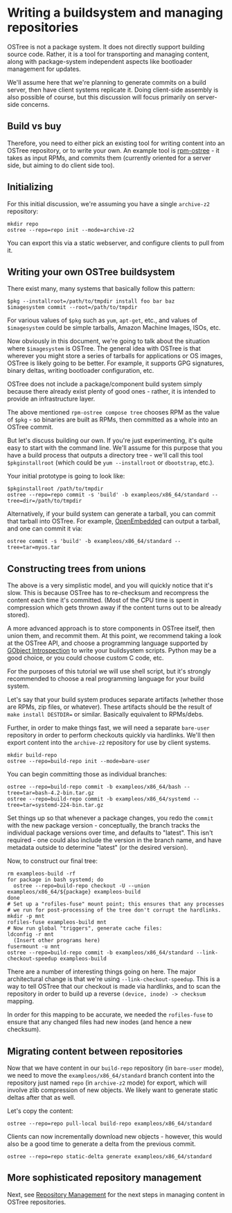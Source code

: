 # Writing a buildsystem and managing repositories

OSTree is not a package system.  It does not directly support building
source code.  Rather, it is a tool for transporting and managing
content, along with package-system independent aspects like bootloader
management for updates.

We'll assume here that we're planning to generate commits on a build
server, then have client systems replicate it.  Doing client-side
assembly is also possible of course, but this discussion will focus
primarily on server-side concerns.

## Build vs buy

Therefore, you need to either pick an existing tool for writing
content into an OSTree repository, or to write your own.  An example
tool is [rpm-ostree](https://github.com/projectatomic/rpm-ostree) - it
takes as input RPMs, and commits them (currently oriented for a server
side, but aiming to do client side too).

## Initializing

For this initial discussion, we're assuming you have a single
`archive-z2` repository:

```
mkdir repo
ostree --repo=repo init --mode=archive-z2
```

You can export this via a static webserver, and configure clients to
pull from it.

## Writing your own OSTree buildsystem

There exist many, many systems that basically follow this pattern:

```
$pkg --installroot=/path/to/tmpdir install foo bar baz
$imagesystem commit --root=/path/to/tmpdir
```

For various values of `$pkg` such as `yum`, `apt-get`, etc., and
values of `$imagesystem` could be simple tarballs, Amazon Machine
Images, ISOs, etc.

Now obviously in this document, we're going to talk about the
situation where `$imagesystem` is OSTree.  The general idea with
OSTree is that wherever you might store a series of tarballs for
applications or OS images, OSTree is likely going to be better.  For
example, it supports GPG signatures, binary deltas, writing bootloader
configuration, etc.

OSTree does not include a package/component build system simply
because there already exist plenty of good ones - rather, it is
intended to provide an infrastructure layer.

The above mentioned `rpm-ostree compose tree` chooses RPM as the value
of `$pkg` - so binaries are built as RPMs, then committed as a whole
into an OSTree commit.

But let's discuss building our own.  If you're just experimenting,
it's quite easy to start with the command line.  We'll assume for this
purpose that you have a build process that outputs a directory tree -
we'll call this tool `$pkginstallroot` (which could be `yum
--installroot` or `dbootstrap`, etc.).

Your initial prototype is going to look like:

```
$pkginstallroot /path/to/tmpdir
ostree --repo=repo commit -s 'build' -b exampleos/x86_64/standard --tree=dir=/path/to/tmpdir
```

Alternatively, if your build system can generate a tarball, you can
commit that tarball into OSTree.  For example,
[OpenEmbedded](http://www.openembedded.org/) can output a tarball, and
one can commit it via:

```
ostree commit -s 'build' -b exampleos/x86_64/standard --tree=tar=myos.tar
```

## Constructing trees from unions

The above is a very simplistic model, and you will quickly notice that
it's slow.  This is because OSTree has to re-checksum and recompress
the content each time it's committed.  (Most of the CPU time is spent
in compression which gets thrown away if the content turns out to be
already stored).

A more advanced approach is to store components in OSTree itself, then
union them, and recommit them.  At this point, we recommend taking a
look at the OSTree API, and choose a programming language supported by
[GObject Introspection](https://wiki.gnome.org/Projects/GObjectIntrospection)
to write your buildsystem scripts.  Python may be a good choice, or
you could choose custom C code, etc.

For the purposes of this tutorial we will use shell script, but it's
strongly recommended to choose a real programming language for your
build system.

Let's say that your build system produces separate artifacts (whether
those are RPMs, zip files, or whatever).  These artifacts should be
the result of `make install DESTDIR=` or similar.  Basically
equivalent to RPMs/debs.

Further, in order to make things fast, we will need a separate
`bare-user` repository in order to perform checkouts quickly via
hardlinks.  We'll then export content into the `archive-z2` repository
for use by client systems.

```
mkdir build-repo
ostree --repo=build-repo init --mode=bare-user
```

You can begin committing those as individual branches:

```
ostree --repo=build-repo commit -b exampleos/x86_64/bash --tree=tar=bash-4.2-bin.tar.gz
ostree --repo=build-repo commit -b exampleos/x86_64/systemd --tree=tar=systemd-224-bin.tar.gz
```

Set things up so that whenever a package changes, you redo the
`commit` with the new package version - conceptually, the branch
tracks the individual package versions over time, and defaults to
"latest".  This isn't required - one could also include the version in
the branch name, and have metadata outside to determine "latest" (or
the desired version).

Now, to construct our final tree:

```
rm exampleos-build -rf
for package in bash systemd; do
  ostree --repo=build-repo checkout -U --union exampleos/x86_64/${package} exampleos-build
done
# Set up a "rofiles-fuse" mount point; this ensures that any processes
# we run for post-processing of the tree don't corrupt the hardlinks.
mkdir -p mnt
rofiles-fuse exampleos-build mnt
# Now run global "triggers", generate cache files:
ldconfig -r mnt
  (Insert other programs here)
fusermount -u mnt
ostree --repo=build-repo commit -b exampleos/x86_64/standard --link-checkout-speedup exampleos-build
```

There are a number of interesting things going on here.  The major
architectural change is that we're using `--link-checkout-speedup`.
This is a way to tell OSTree that our checkout is made via hardlinks,
and to scan the repository in order to build up a reverse `(device,
inode) -> checksum` mapping.

In order for this mapping to be accurate, we needed the `rofiles-fuse`
to ensure that any changed files had new inodes (and hence a new
checksum).

## Migrating content between repositories

Now that we have content in our `build-repo` repository (in
`bare-user` mode), we need to move the `exampleos/x86_64/standard`
branch content into the repository just named `repo` (in `archive-z2`
mode) for export, which will involve zlib compression of new objects.
We likely want to generate static deltas after that as well.

Let's copy the content:

```
ostree --repo=repo pull-local build-repo exampleos/x86_64/standard
```

Clients can now incrementally download new objects - however, this
would also be a good time to generate a delta from the previous
commit.

```
ostree --repo=repo static-delta generate exampleos/x86_64/standard
```

## More sophisticated repository management

Next, see [Repository Management](repository-management.md) for the
next steps in managing content in OSTree repositories.
